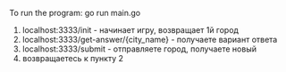 To run the program:
go run main.go

1) localhost:3333/init - начинает игру, возвращает 1й город
2) localhost:3333/get-answer/{city_name} - получаете вариант ответа
3) localhost:3333/submit - отправляете город, получаете новый
4) возвращаетесь к пункту 2